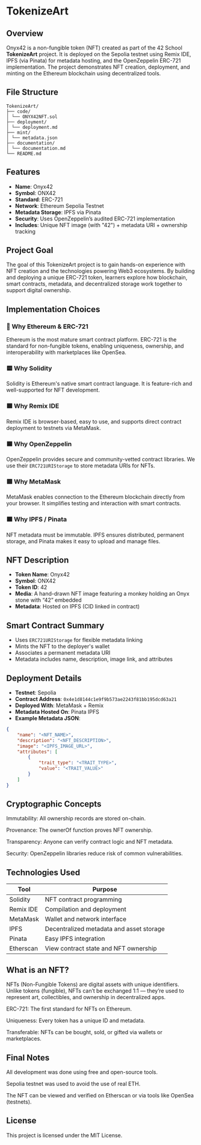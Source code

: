 # TokenizeArt

## Overview

Onyx42 is a non-fungible token (NFT) created as part of the 42 School **TokenizeArt** project. It is deployed on the Sepolia testnet using Remix IDE, IPFS (via Pinata) for metadata hosting, and the OpenZeppelin ERC-721 implementation. The project demonstrates NFT creation, deployment, and minting on the Ethereum blockchain using decentralized tools.

## File Structure
```
TokenizeArt/
├── code/
│ └── ONYX42NFT.sol
├── deployment/
│ └── deployment.md
├── mint/
│ └── metadata.json
├── documentation/
│ └── documentation.md
└── README.md
```


## Features

- **Name**: Onyx42  
- **Symbol**: ONX42  
- **Standard**: ERC-721  
- **Network**: Ethereum Sepolia Testnet  
- **Metadata Storage**: IPFS via Pinata  
- **Security**: Uses OpenZeppelin’s audited ERC-721 implementation  
- **Includes**: Unique NFT image (with "42") + metadata URI + ownership tracking

## Project Goal

The goal of this TokenizeArt project is to gain hands-on experience with NFT creation and the technologies powering Web3 ecosystems. By building and deploying a unique ERC-721 token, learners explore how blockchain, smart contracts, metadata, and decentralized storage work together to support digital ownership.

## Implementation Choices

### 🔷 Why Ethereum & ERC-721  
Ethereum is the most mature smart contract platform. ERC-721 is the standard for non-fungible tokens, enabling uniqueness, ownership, and interoperability with marketplaces like OpenSea.

### 🟨 Why Solidity  
Solidity is Ethereum's native smart contract language. It is feature-rich and well-supported for NFT development.

### 🟩 Why Remix IDE  
Remix IDE is browser-based, easy to use, and supports direct contract deployment to testnets via MetaMask.

### 🟦 Why OpenZeppelin  
OpenZeppelin provides secure and community-vetted contract libraries. We use their `ERC721URIStorage` to store metadata URIs for NFTs.

### 🟥 Why MetaMask  
MetaMask enables connection to the Ethereum blockchain directly from your browser. It simplifies testing and interaction with smart contracts.

### 🟫 Why IPFS / Pinata  
NFT metadata must be immutable. IPFS ensures distributed, permanent storage, and Pinata makes it easy to upload and manage files.

## NFT Description

- **Token Name**: Onyx42  
- **Symbol**: ONX42  
- **Token ID**: 42  
- **Media**: A hand-drawn NFT image featuring a monkey holding an Onyx stone with “42” embedded  
- **Metadata**: Hosted on IPFS (CID linked in contract)

## Smart Contract Summary

- Uses `ERC721URIStorage` for flexible metadata linking
- Mints the NFT to the deployer's wallet
- Associates a permanent metadata URI
- Metadata includes name, description, image link, and attributes

## Deployment Details

- **Testnet**: Sepolia  
- **Contract Address**: `0x4e1d8144c1e9f9b573ae2243f81bb195dcd63a21`
- **Deployed With**: MetaMask + Remix  
- **Metadata Hosted On**: Pinata IPFS  
- **Example Metadata JSON**:
```json
{
    "name": "<NFT_NAME>",
    "description": "<NFT_DESCRIPTION>",
    "image": "<IPFS_IMAGE_URL>",
    "attributes": [
        { 
            "trait_type": "<TRAIT_TYPE>",
            "value": "<TRAIT_VALUE>"
        }
    ]
}
```

## Cryptographic Concepts
Immutability: All ownership records are stored on-chain.

Provenance: The ownerOf function proves NFT ownership.

Transparency: Anyone can verify contract logic and NFT metadata.

Security: OpenZeppelin libraries reduce risk of common vulnerabilities.

## Technologies Used
| Tool         | Purpose                                      |
|--------------|----------------------------------------------|
| Solidity     | NFT contract programming                     |
| Remix IDE    | Compilation and deployment                   |
| MetaMask     | Wallet and network interface                 |
| IPFS         | Decentralized metadata and asset storage     |
| Pinata       | Easy IPFS integration                        |
| Etherscan    | View contract state and NFT ownership        |

## What is an NFT?
NFTs (Non-Fungible Tokens) are digital assets with unique identifiers. Unlike tokens (fungible), NFTs can’t be exchanged 1:1 — they’re used to represent art, collectibles, and ownership in decentralized apps.

ERC-721: The first standard for NFTs on Ethereum.

Uniqueness: Every token has a unique ID and metadata.

Transferable: NFTs can be bought, sold, or gifted via wallets or marketplaces.

## Final Notes
All development was done using free and open-source tools.

Sepolia testnet was used to avoid the use of real ETH.

The NFT can be viewed and verified on Etherscan or via tools like OpenSea (testnets).

## License
This project is licensed under the MIT License.